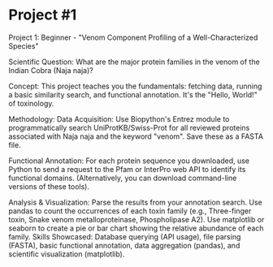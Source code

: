 # Project #1

Project 1: Beginner - "Venom Component Profiling of a Well-Characterized Species"

Scientific Question: What are the major protein families in the venom of the Indian Cobra (Naja naja)?


Concept: This project teaches you the fundamentals: fetching data, running a basic similarity search, and functional annotation. It's the "Hello, World!" of toxinology.

Methodology:
Data Acquisition: Use Biopython's Entrez module to programmatically search UniProtKB/Swiss-Prot for all reviewed proteins associated with Naja naja and the keyword "venom". Save these as a FASTA file.

Functional Annotation: For each protein sequence you downloaded, use Python to send a request to the Pfam or InterPro web API to identify its functional domains. (Alternatively, you can download command-line versions of these tools).


Analysis & Visualization:
Parse the results from your annotation search.
Use pandas to count the occurrences of each toxin family (e.g., Three-finger toxin, Snake venom metalloproteinase, Phospholipase A2).
Use matplotlib or seaborn to create a pie or bar chart showing the relative abundance of each family.
Skills Showcased: Database querying (API usage), file parsing (FASTA), basic functional annotation, data aggregation (pandas), and scientific visualization (matplotlib).
